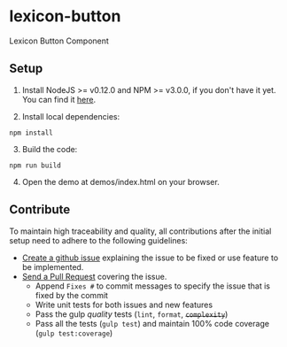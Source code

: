 # lexicon-button

Lexicon Button Component

## Setup

1. Install NodeJS >= v0.12.0 and NPM >= v3.0.0, if you don't have it yet. You
can find it [here](https://nodejs.org).

2. Install local dependencies:

  ```
  npm install
  ```

3. Build the code:

  ```
  npm run build
  ```

4. Open the demo at demos/index.html on your browser.

## Contribute

To maintain high traceability and quality, all contributions after the initial setup need to adhere to the following guidelines:

- [Create a github issue](https://github.com/liferay-lexicon/lexicon-icon/issues/new) explaining the issue to be fixed or use feature to be implemented.
- [Send a Pull Request](https://github.com/liferay-lexicon/lexicon-icon/compare) covering the issue.
	- Append `Fixes #` to commit messages to specify the issue that is fixed by the commit
	- Write unit tests for both issues and new features
	- Pass the gulp _quality_ tests (`lint`, `format`, ~~`complexity`~~)
	- Pass all the tests (`gulp test`) and maintain 100% code coverage (`gulp test:coverage`)
